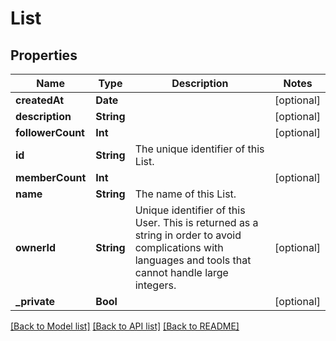 # List

## Properties
Name | Type | Description | Notes
------------ | ------------- | ------------- | -------------
**createdAt** | **Date** |  | [optional] 
**description** | **String** |  | [optional] 
**followerCount** | **Int** |  | [optional] 
**id** | **String** | The unique identifier of this List. | 
**memberCount** | **Int** |  | [optional] 
**name** | **String** | The name of this List. | 
**ownerId** | **String** | Unique identifier of this User. This is returned as a string in order to avoid complications with languages and tools that cannot handle large integers. | [optional] 
**_private** | **Bool** |  | [optional] 

[[Back to Model list]](../README.md#documentation-for-models) [[Back to API list]](../README.md#documentation-for-api-endpoints) [[Back to README]](../README.md)


